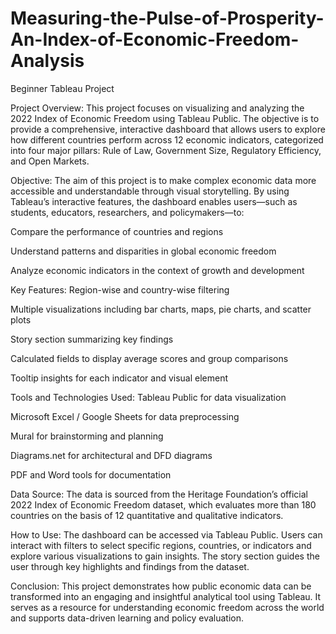 # Measuring-the-Pulse-of-Prosperity-An-Index-of-Economic-Freedom-Analysis
Beginner Tableau Project 

Project Overview:
This project focuses on visualizing and analyzing the 2022 Index of Economic Freedom using Tableau Public. The objective is to provide a comprehensive, interactive dashboard that allows users to explore how different countries perform across 12 economic indicators, categorized into four major pillars: Rule of Law, Government Size, Regulatory Efficiency, and Open Markets.

Objective:
The aim of this project is to make complex economic data more accessible and understandable through visual storytelling. By using Tableau’s interactive features, the dashboard enables users—such as students, educators, researchers, and policymakers—to:

Compare the performance of countries and regions

Understand patterns and disparities in global economic freedom

Analyze economic indicators in the context of growth and development

Key Features:
Region-wise and country-wise filtering

Multiple visualizations including bar charts, maps, pie charts, and scatter plots

Story section summarizing key findings

Calculated fields to display average scores and group comparisons

Tooltip insights for each indicator and visual element

Tools and Technologies Used:
Tableau Public for data visualization

Microsoft Excel / Google Sheets for data preprocessing

Mural for brainstorming and planning

Diagrams.net for architectural and DFD diagrams

PDF and Word tools for documentation

Data Source:
The data is sourced from the Heritage Foundation’s official 2022 Index of Economic Freedom dataset, which evaluates more than 180 countries on the basis of 12 quantitative and qualitative indicators.

How to Use:
The dashboard can be accessed via Tableau Public. Users can interact with filters to select specific regions, countries, or indicators and explore various visualizations to gain insights. The story section guides the user through key highlights and findings from the dataset.

Conclusion:
This project demonstrates how public economic data can be transformed into an engaging and insightful analytical tool using Tableau. It serves as a resource for understanding economic freedom across the world and supports data-driven learning and policy evaluation.

